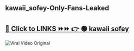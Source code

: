
 ## kawaii_sofey-Only-Fans-Leaked

# <h2><a href="https://clipsfans.com/kawaii_sofey&ref=git">🔗 Click to LINKS ⏩⏩ 👉 🟢 kawaii sofey </a></h2>

<a href="https://clipsfans.com/kawaii_sofey&ref=git" rel="nofollow" data-target="animated-image.originalLink"><img src="https://i.ibb.co.com/xMMVF88/686577567.gif" alt="Viral Video Original" style="max-width: 100%; display: inline-block;" data-target="animated-image.originalImage"></a>

